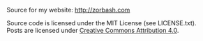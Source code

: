 Source for my website: http://zorbash.com

Source code is licensed under the MIT License (see LICENSE.txt).  
Posts are licensed under [Creative Commons Attribution 4.0](https://creativecommons.org/licenses/by/4.0/).
